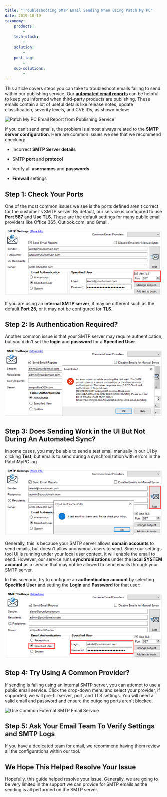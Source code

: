 ```yaml
---
title: "Troubleshooting SMTP Email Sending When Using Patch My PC"
date: 2019-10-19
taxonomy:
    products:
        - 
    tech-stack:
        - 
    solution:
        - 
    post_tag:
        - 
    sub-solutions:
        - 
---
```


This article covers steps you can take to troubleshoot emails failing to send within our publishing service. Our **[automated email reports](/email-alerts-for-newly-published-third-party-products)** can be helpful to keep you informed when third-party products are publishing. These emails contain a lot of useful details like release notes, update classification, severity levels, and CVE IDs, as shown below:

![Patch My PC Email Report from Publishing Service](images/SMTP-Email-Example-PatchMyPC.png)

If you can’t send emails, the problem is almost always related to the **SMTP server configuration**. Here are common issues we see that we recommend checking:

- Incorrect **SMTP Server details**

- SMTP **port** and **protocol**

- Verify all **usernames** and **passwords**

- **Firewall** settings

## Step 1: Check Your Ports

One of the most common issues we see is the ports defined aren't correct for the customer's SMTP server. By default, our service is configured to use **Port 587** and **Use TLS**. These are the default settings for many public email providers like Office 365, Outlook.com, and Gmail.

![](../../_images/Alerts-18.png)

If you are using an **internal SMTP server**, it may be different such as the default **[Port 25](https://en.wikipedia.org/wiki/Simple_Mail_Transfer_Protocol#Ports),** or it may not be configured for **[TLS](https://en.wikipedia.org/wiki/Simple_Mail_Transfer_Protocol#Security_extensions)**.

## Step 2: Is Authentication Required?

Another common issue is that your SMTP server may require authentication, but you didn't set the **login** and **password** for a **Specified User**.

![](../../_images/alerts-19.png)

## Step 3: Does Sending Work in the UI But Not During An Automated Sync?

In some cases, you may be able to send a test email manually in our UI by clicking **Test**, but emails to send during a synchronization with errors in the PatchMyPC.log

![](../../_images/alerts-20.png)

Generally, this is because your SMTP server allows **domain accounts** to send emails, but doesn't allow anonymous users to send. Since our settings tool UI is running under your local user context, it will enable the email to send. However, our service runs **synchronizations** under the **local SYSTEM account** as a service that may not be allowed to send emails through your SMTP server.

In this scenario, try to configure an **authentication account** by selecting **Specified User** and setting the **Login** and **Password** for that user:

![](../../_images/alerts-21.png)

## Step 4: Try Using A Common Provider?

If sending is failing using an internal SMTP server, you can attempt to use a public email service. Click the drop-down menu and select your provider, if supported, we will pre-fill server, port, and TLS settings. You will need a valid email and password and ensure the outgoing ports aren't blocked.

![Use Common External SMTP Email Service](images/SMTP-Common-Email-Providers.png)

## Step 5: Ask Your Email Team To Verify Settings and SMTP Logs

If you have a dedicated team for email, we recommend having them review all the configurations within our tool.

## We Hope This Helped Resolve Your Issue

Hopefully, this guide helped resolve your issue. Generally, we are going to be very limited in the support we can provide for SMTP emails as the sending is all performed on the SMTP server.

